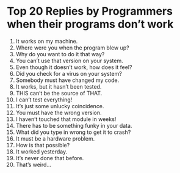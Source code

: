 # Top 20 Replies by Programmers when their programs don’t work

1. It works on my machine.
2. Where were you when the program blew up?
3. Why do you want to do it that way?
4. You can’t use that version on your system.
5. Even though it doesn’t work, how does it feel?
6. Did you check for a virus on your system?
7. Somebody must have changed my code.
8. It works, but it hasn’t been tested.
9. THIS can’t be the source of THAT.
10. I can’t test everything!
11. It’s just some unlucky coincidence.
12. You must have the wrong version.
13. I haven’t touched that module in weeks!
14. There has to be something funky in your data.
15. What did you type in wrong to get it to crash?
16. It must be a hardware problem.
17. How is that possible?
18. It worked yesterday.
19. It’s never done that before.
20. That’s weird…

